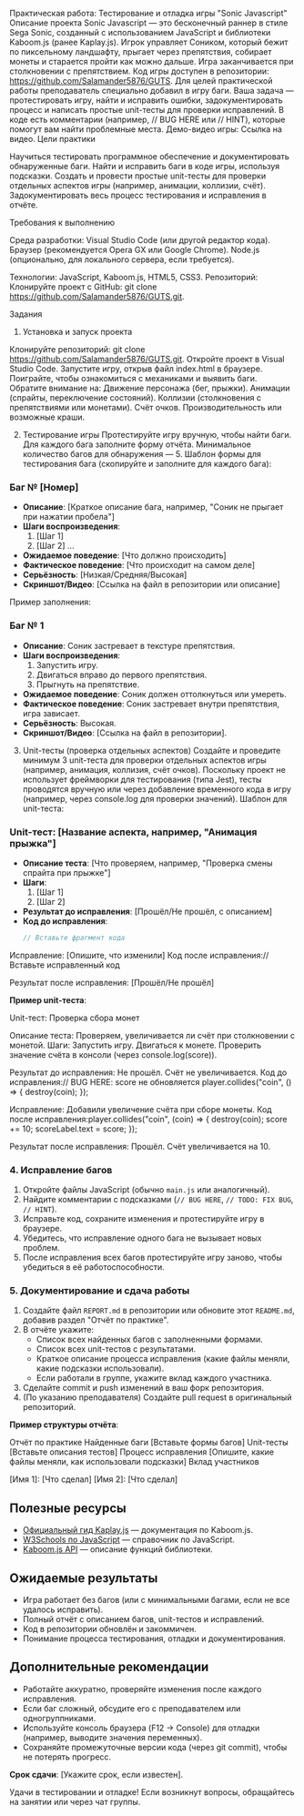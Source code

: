 Практическая работа: Тестирование и отладка игры "Sonic Javascript"
Описание проекта
Sonic Javascript — это бесконечный раннер в стиле Sega Sonic, созданный с использованием JavaScript и библиотеки Kaboom.js (ранее Kaplay.js). Игрок управляет Соником, который бежит по пиксельному ландшафту, прыгает через препятствия, собирает монеты и старается пройти как можно дальше. Игра заканчивается при столкновении с препятствием. Код игры доступен в репозитории: https://github.com/Salamander5876/GUTS.
Для целей практической работы преподаватель специально добавил в игру баги. Ваша задача — протестировать игру, найти и исправить ошибки, задокументировать процесс и написать простые unit-тесты для проверки исправлений. В коде есть комментарии (например, // BUG HERE или // HINT), которые помогут вам найти проблемные места.
Демо-видео игры: Ссылка на видео.
Цели практики

Научиться тестировать программное обеспечение и документировать обнаруженные баги.
Найти и исправить баги в коде игры, используя подсказки.
Создать и провести простые unit-тесты для проверки отдельных аспектов игры (например, анимации, коллизии, счёт).
Задокументировать весь процесс тестирования и исправления в отчёте.

Требования к выполнению

Среда разработки:
Visual Studio Code (или другой редактор кода).
Браузер (рекомендуется Opera GX или Google Chrome).
Node.js (опционально, для локального сервера, если требуется).


Технологии: JavaScript, Kaboom.js, HTML5, CSS3.
Репозиторий: Клонируйте проект с GitHub: git clone https://github.com/Salamander5876/GUTS.git.

Задания
1. Установка и запуск проекта

Клонируйте репозиторий: git clone https://github.com/Salamander5876/GUTS.git.
Откройте проект в Visual Studio Code.
Запустите игру, открыв файл index.html в браузере.
Поиграйте, чтобы ознакомиться с механиками и выявить баги. Обратите внимание на:
Движение персонажа (бег, прыжки).
Анимации (спрайты, переключение состояний).
Коллизии (столкновения с препятствиями или монетами).
Счёт очков.
Производительность или возможные краши.



2. Тестирование игры
Протестируйте игру вручную, чтобы найти баги. Для каждого бага заполните форму отчёта. Минимальное количество багов для обнаружения — 5.
Шаблон формы для тестирования бага (скопируйте и заполните для каждого бага):
### Баг № [Номер]

- **Описание**: [Краткое описание бага, например, "Соник не прыгает при нажатии пробела"]
- **Шаги воспроизведения**:
  1. [Шаг 1]
  2. [Шаг 2]
  ...
- **Ожидаемое поведение**: [Что должно происходить]
- **Фактическое поведение**: [Что происходит на самом деле]
- **Серьёзность**: [Низкая/Средняя/Высокая]
- **Скриншот/Видео**: [Ссылка на файл в репозитории или описание]

Пример заполнения:
### Баг № 1

- **Описание**: Соник застревает в текстуре препятствия.
- **Шаги воспроизведения**:
  1. Запустить игру.
  2. Двигаться вправо до первого препятствия.
  3. Прыгнуть на препятствие.
- **Ожидаемое поведение**: Соник должен оттолкнуться или умереть.
- **Фактическое поведение**: Соник застревает внутри препятствия, игра зависает.
- **Серьёзность**: Высокая.
- **Скриншот/Видео**: [Ссылка на файл в репозитории].

3. Unit-тесты (проверка отдельных аспектов)
Создайте и проведите минимум 3 unit-теста для проверки отдельных аспектов игры (например, анимация, коллизия, счёт очков). Поскольку проект не использует фреймворки для тестирования (типа Jest), тесты проводятся вручную или через добавление временного кода в игру (например, через console.log для проверки значений).
Шаблон для unit-теста:
### Unit-тест: [Название аспекта, например, "Анимация прыжка"]

- **Описание теста**: [Что проверяем, например, "Проверка смены спрайта при прыжке"]
- **Шаги**:
  1. [Шаг 1]
  2. [Шаг 2]
- **Результат до исправления**: [Прошёл/Не прошёл, с описанием]
- **Код до исправления**:
  ```js
  // Вставьте фрагмент кода


Исправление: [Опишите, что изменили]
Код после исправления:// Вставьте исправленный код


Результат после исправления: [Прошёл/Не прошёл]


**Пример unit-теста**:

Unit-тест: Проверка сбора монет

Описание теста: Проверяем, увеличивается ли счёт при столкновении с монетой.
Шаги:
Запустить игру.
Двигаться к монете.
Проверить значение счёта в консоли (через console.log(score)).


Результат до исправления: Не прошёл. Счёт не увеличивается.
Код до исправления:// BUG HERE: score не обновляется
player.collides("coin", () => {
  destroy(coin);
});


Исправление: Добавили увеличение счёта при сборе монеты.
Код после исправления:player.collides("coin", (coin) => {
  destroy(coin);
  score += 10;
  scoreLabel.text = score;
});


Результат после исправления: Прошёл. Счёт увеличивается на 10.


### 4. Исправление багов

1. Откройте файлы JavaScript (обычно `main.js` или аналогичный).
2. Найдите комментарии с подсказками (`// BUG HERE`, `// TODO: FIX BUG`, `// HINT`).
3. Исправьте код, сохраните изменения и протестируйте игру в браузере.
4. Убедитесь, что исправление одного бага не вызывает новых проблем.
5. После исправления всех багов протестируйте игру заново, чтобы убедиться в её работоспособности.

### 5. Документирование и сдача работы

1. Создайте файл `REPORT.md` в репозитории или обновите этот `README.md`, добавив раздел "Отчёт по практике".
2. В отчёте укажите:
   - Список всех найденных багов с заполненными формами.
   - Список всех unit-тестов с результатами.
   - Краткое описание процесса исправления (какие файлы меняли, какие подсказки использовали).
   - Если работали в группе, укажите вклад каждого участника.
3. Сделайте commit и push изменений в ваш форк репозитория.
4. (По указанию преподавателя) Создайте pull request в оригинальный репозиторий.

**Пример структуры отчёта**:

Отчёт по практике
Найденные баги
[Вставьте формы багов]
Unit-тесты
[Вставьте описания тестов]
Процесс исправления
[Опишите, какие файлы меняли, как использовали подсказки]
Вклад участников

[Имя 1]: [Что сделал]
[Имя 2]: [Что сделал]


## Полезные ресурсы

- [Официальный гид Kaplay.js](https://kaplayjs.com/guides/install/) — документация по Kaboom.js.
- [W3Schools по JavaScript](https://www.w3schools.com/js/) — справочник по JavaScript.
- [Kaboom.js API](https://kaboomjs.com/doc) — описание функций библиотеки.

## Ожидаемые результаты

- Игра работает без багов (или с минимальными багами, если не все удалось исправить).
- Полный отчёт с описанием багов, unit-тестов и исправлений.
- Код в репозитории обновлён и закоммичен.
- Понимание процесса тестирования, отладки и документирования.

## Дополнительные рекомендации

- Работайте аккуратно, проверяйте изменения после каждого исправления.
- Если баг сложный, обсудите его с преподавателем или одногруппниками.
- Используйте консоль браузера (F12 → Console) для отладки (например, выводите значения переменных).
- Сохраняйте промежуточные версии кода (через git commit), чтобы не потерять прогресс.

**Срок сдачи**: [Укажите срок, если известен].

Удачи в тестировании и отладке! Если возникнут вопросы, обращайтесь на занятии или через чат группы.
